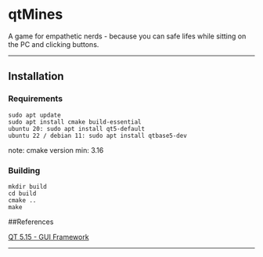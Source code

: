 # qtMines
A game for empathetic nerds - because you can safe lifes while sitting on the PC and clicking buttons.

---

## Installation

### Requirements

```
sudo apt update
sudo apt install cmake build-essential
ubuntu 20: sudo apt install qt5-default
ubuntu 22 / debian 11: sudo apt install qtbase5-dev
```

note: cmake version min: 3.16

### Building 

```
mkdir build
cd build
cmake ..
make
```


##References

[QT 5.15 - GUI Framework](https://doc.qt.io/qt-5.15/index.html)

---
